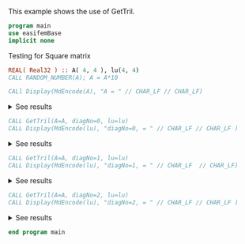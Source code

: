 This example shows the use of GetTril.

```fortran
program main
use easifemBase
implicit none
```

Testing for Square matrix

```fortran
REAL( Real32 ) :: A( 4, 4 ), lu(4, 4)
CALL RANDOM_NUMBER(A); A = A*10

CALl Display(MdEncode(A), "A = " // CHAR_LF // CHAR_LF)
```

<details>
<summary>See results</summary>
<div>

A =

|         |        |        |        |
| ------- | ------ | ------ | ------ |
| 0.86636 | 3.7301 | 4.4509 | 7.4084 |
| 5.9178  | 6.2964 | 1.2734 | 6.8327 |
| 9.3275  | 1.5065 | 4.9179 | 7.6162 |
| 4.4428  | 5.1334 | 8.7562 | 0.1652 |

</div>
</details>

```fortran
CALL GetTril(A=A, diagNo=0, lu=lu)
CALL Display(MdEncode(lu), "diagNo=0, = " // CHAR_LF // CHAR_LF )
```

<details>
<summary>See results</summary>
<div>

diagNo=0, =

|         |        |        |        |
| ------- | ------ | ------ | ------ |
| 0.86636 | 0      | 0      | 0      |
| 5.9178  | 6.2964 | 0      | 0      |
| 9.3275  | 1.5065 | 4.9179 | 0      |
| 4.4428  | 5.1334 | 8.7562 | 0.1652 |

</div>
</details>

```fortran
CALL GetTril(A=A, diagNo=1, lu=lu)
CALL Display(MdEncode(lu), "diagNo=1, = " // CHAR_LF  // CHAR_LF)
```

<details>
<summary>See results</summary>
<div>

diagNo=1, =

|         |        |        |        |
| ------- | ------ | ------ | ------ |
| 0.86636 | 3.7301 | 0      | 0      |
| 5.9178  | 6.2964 | 1.2734 | 0      |
| 9.3275  | 1.5065 | 4.9179 | 7.6162 |
| 4.4428  | 5.1334 | 8.7562 | 0.1652 |

</div>
</details>

```fortran
CALL GetTril(A=A, diagNo=2, lu=lu)
CALL Display(MdEncode(lu), "diagNo=2, = " // CHAR_LF // CHAR_LF )
```

<details>
<summary>See results</summary>
<div>

diagNo=2, =

|         |        |        |        |
| ------- | ------ | ------ | ------ |
| 0.86636 | 3.7301 | 4.4509 | 0      |
| 5.9178  | 6.2964 | 1.2734 | 6.8327 |
| 9.3275  | 1.5065 | 4.9179 | 7.6162 |
| 4.4428  | 5.1334 | 8.7562 | 0.1652 |

</div>
</details>

```fortran
end program main
```

